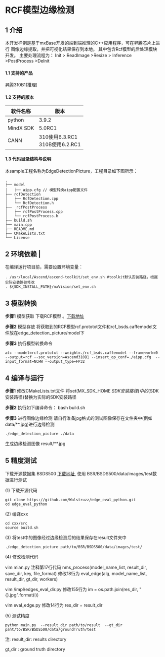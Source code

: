 
# RCF模型边缘检测

## 1 介绍
本开发样例是基于mxBase开发的端到端推理的C++应用程序，可在昇腾芯片上进行 图像边缘提取，并把可视化结果保存到本地。
其中包含Rcf模型的后处理模块开发。 主要处理流程为： Init > ReadImage >Resize > Inference >PostProcess >DeInit

#### 1.1 支持的产品
昇腾310B1(推理)

#### 1.2 支持的版本
| 软件名称 | 版本   |
| -------- | ------ |
| python    | 3.9.2     | 
| MindX SDK     |    5.0RC1    |
| CANN | 310使用6.3.RC1<br>310B使用6.2.RC1 |

#### 1.3 代码目录结构与说明
本sample工程名称为EdgeDetectionPicture，工程目录如下图所示：

```
.
├── model
│   ├── aipp.cfg // 模型转换aipp配置文件
├── rcfDetection
│   ├── RcfDetection.cpp
│   └── RcfDetection.h
├──  rcfPostProcess
│   ├── rcfPostProcess.cpp
│   └── rcfPostProcess.h
├── build.sh
├── main.cpp
├── README.md
├── CMakeLists.txt
└── License
```

## 2 环境依赖                                            |

在编译运行项目前，需要设置环境变量：
```
. /usr/local/Ascend/ascend-toolkit/set_env.sh #toolkit默认安装路径，根据实际安装路径修改
. ${SDK_INSTALL_PATH}/mxVision/set_env.sh
```


## 3 模型转换

**步骤1** 模型获取
下载RCF模型 。[下载地址](https://mindx.sdk.obs.cn-north-4.myhuaweicloud.com/mindxsdk-referenceapps%20/contrib/EdgeDetectionPicture/model.zip)

**步骤2** 模型存放
将获取到的RCF模型rcf.prototxt文件和rcf_bsds.caffemodel文件放在edge_detection_picture/model下

**步骤3** 执行模型转换命令

```
atc --model=rcf.prototxt --weight=./rcf_bsds.caffemodel --framework=0 --output=rcf --soc_version=Ascend310B1 --insert_op_conf=./aipp.cfg  --input_format=NCHW --output_type=FP32
```

## 4 编译与运行
**步骤1** 修改CMakeLists.txt文件 将set(MX_SDK_HOME ${SDK安装路径}) 中的${SDK安装路径}替换为实际的SDK安装路径

**步骤2** 执行如下编译命令：
bash build.sh

**步骤3** 进行图像边缘检测
请自行准备jpg格式的测试图像保存在文件夹中(例如 data/**.jpg)进行边缘检测 
```
./edge_detection_picture ./data
```
生成边缘检测图像 result/**.jpg

## 5 精度测试
下载开源数据集 BSDS500 [下载地址](https://mindx.sdk.obs.cn-north-4.myhuaweicloud.com/mindxsdk-referenceapps%20/contrib/EdgeDetectionPicture/data.zip), 使用 BSR/BSDS500/data/images/test数据进行测试


(1) 下载开源代码

``` shell
git clone https://github.com/Walstruzz/edge_eval_python.git
cd edge_eval_python
```
(2) 编译cxx

``` shell
cd cxx/src
source build.sh
```
(3) 将test中的图像经过边缘检测后的结果保存在result文件夹中

``` shell
./edge_detection_picture path/to/BSR/BSDS500/data/images/test/

```


(4) 修改检测代码

vim mian.py
注释第17行代码 nms_process(model_name_list, result_dir, save_dir, key, file_format)
修改18行为   eval_edge(alg, model_name_list, result_dir, gt_dir, workers)

vim /impl/edges_eval_dir.py
修改155行为  im = os.path.join(res_dir, "{}.jpg".format(i))

vim eval_edge.py
修改14行为  res_dir = result_dir

(5) 测试精度

``` shell
python main.py  --result_dir path/to/result  --gt_dir paht/to/BSR/BSDS500/data/groundTruth/test 

```
注: 
  result_dir: results directory

  gt_dir    : ground truth directory


